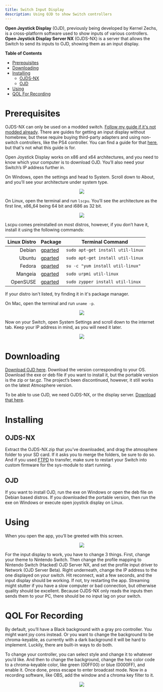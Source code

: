 ```yaml
---
title: Switch Input Display
description: Using OJD to show Switch controllers 
---
```


**Open Joystick Display** (OJD), previously being developed by Kernel Zechs, is a cross-platform software used to show inputs of various controllers. **Open Joystick Display Server NX** (OJDS-NX) is a server that allows the Switch to send its inputs to OJD, showing them as an input display.

**Table of Contents**

- [Prerequisites](#prerequisites)
- [Downloading](#downloading)
- [Installing](#installing)
  - [OJDS-NX](#ojds-nx)
  - [OJD](#ojd)
- [Using](#using)
- [QOL For Recording](#qol-for-recording)

# Prerequisites

OJDS-NX can only be used on a modded switch. [Follow my guide if it's not modded already](../switch-guide). There are guides for getting an input display without homebrew, but these require buying third-party adapters and using non-switch controllers, like the PS4 controller. You can find a guide for that [here](https://www.youtube.com/watch?v=dyf-Y_dCP-U), but that's not what this guide is for. 

Open Joystick Display works on x86 and x64 architectures, and you need to know which your computer is to download OJD. You’ll also need your Switch’s IP address further in.

On Windows, open the settings and head to System. Scroll down to About, and you’ll see your architecture under system type.

<p align="center">
  <img src="../assets/images/misc/64-b.png"/>
</p>

On Linux, open the terminal and run `lscpu`. You’ll see the architecture as the first line, x86_64 being 64 bit and i686 as 32 bit. 

<p align="center">
  <img src="../assets/images/misc/lscpu.png"/>
</p>

Lscpu comes preinstalled on most distros, however, if you don’t have it, install it using the following commands:

| Linux Distro | Package                                                                 | Terminal Command                      |
|-------------:|-------------------------------------------------------------------------|---------------------------------------|
|       Debian | [gparted](https://packages.debian.org/search?keywords=util-linux)       | ```sudo apt-get install util-linux``` |
|       Ubuntu | [gparted](https://packages.ubuntu.com/search?keywords=util-linux)       | ```sudo apt-get install util-linux``` |
|       Fedora | [gparted](https://koji.fedoraproject.org/koji/packageinfo?packageID=34) | ```su -c "yum install util-linux"```  |
|      Mangeia | [gparted](https://madb.mageia.org/package/show/name/util-linux)         | ```sudo urpmi util-linux```           |
|     OpenSUSE | [gparted](https://software.opensuse.org/package/util-linux)             | ```sudo zypper install util-linux```  |

If your distro isn't listed, try finding it in it's package manager.

On Mac, open the terminal and run `uname -p`.

<p align="center">
  <img src="../assets/images/misc/uname.png"/>
</p>

Now on your Switch, open System Settings and scroll down to the internet tab. Keep your IP address in mind, as you will need it later.

<p align="center">
  <img src="../assets/images/IPAddress.jpg"/>
</p>

# Downloading 

[Download OJD here](https://drive.google.com/drive/folders/1FFo8wBBCOSjJ_O-IwFQmDWTy0VWDliwi?usp=sharing). Download the version corresponding to your OS. Download the exe or deb file if you want to install it, but the portable version is the zip or tar.gz. The project’s been discontinued, however, it still works on the latest Atmosphere version. 

To be able to use OJD, we need OJDS-NX, or the display server. [Download that here](https://drive.google.com/file/d/1o5acZsAApDC0z2uQwey2Fa5lP5Z17k2D/view?usp=sharing).

# Installing

## OJDS-NX

Extract the OJDS-NX.zip that you’ve downloaded, and drag the atmosphere folder to your SD card. If it asks you to merge the folders, be sure to do so. And if you used [FTPD](../FTPD) to transfer, make sure to restart your Switch into custom firmware for the sys-module to start running.

## OJD

If you want to install OJD, run the exe on Windows or open the deb file on Debian based distros. If you downloaded the portable version, then run the exe on Windows or execute open joystick display on Linux. 

# Using

When you open the app, you’ll be greeted with this screen. 

<p align="center">
  <img src="../assets/images/apps/ojd/OJD-1TS.png"/>
</p>

For the input display to work, you have to change 3 things. First, change your theme to Nintendo Switch. Then change the profile mapping to Nintendo Switch (Hacked) OJD Server NX, and set the profile input driver to Network (OJD Server Beta). Right underneath, change the IP address to the one displayed on your switch. Hit reconnect, wait a few seconds, and the input display should be working. If not, try restarting the app. Streaming might stutter if you have a slow computer or bad connection, but otherwise quality should be excellent. Because OJDS-NX only reads the inputs then sends them to your PC, there should be no input lag on your switch.

# QOL For Recording

By default, you’ll have a Black background with a gray pro controller. You might want joy cons instead. Or you want to change the background to be chroma-keyable, as currently with a dark background it will be hard to implement. Luckily, there are built-in ways to do both.

To change your controller, you can select style and change it to whatever you’d like. And then to change the background, change the hex color code to a chroma-keyable color, like green (00FF00) or blue (0000FF), and enable it. Once done, press escape to enter broadcast mode. Now in a recording software, like OBS, add the window and a chroma key filter to it.

<p align="center">
  <img src="../assets/images/apps/ojd/OJD-Broadcast.png"/>
</p>